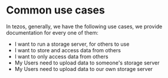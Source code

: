 # Common use cases

In tezos, generally, we have the following use cases, we provide documentation for every one of them:

* I want to run a storage server, for others to use
* I want to store and access data from others
* I want to only access data from others
* My Users need to upload data to someone's storage server
* My Users need to upload data to our own storage server